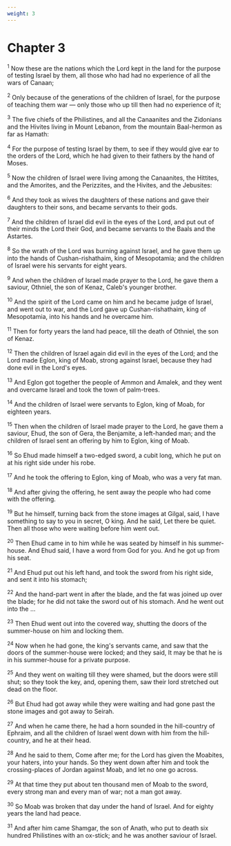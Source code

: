 ```yaml
---
weight: 3
---
```


# Chapter 3

<sup>1</sup> Now these are the nations which the Lord kept in the land for the purpose of testing Israel by them, all those who had had no experience of all the wars of Canaan; 

<sup>2</sup> Only because of the generations of the children of Israel, for the purpose of teaching them war — only those who up till then had no experience of it; 

<sup>3</sup> The five chiefs of the Philistines, and all the Canaanites and the Zidonians and the Hivites living in Mount Lebanon, from the mountain Baal-hermon as far as Hamath: 

<sup>4</sup> For the purpose of testing Israel by them, to see if they would give ear to the orders of the Lord, which he had given to their fathers by the hand of Moses. 

<sup>5</sup> Now the children of Israel were living among the Canaanites, the Hittites, and the Amorites, and the Perizzites, and the Hivites, and the Jebusites: 

<sup>6</sup> And they took as wives the daughters of these nations and gave their daughters to their sons, and became servants to their gods. 

<sup>7</sup> And the children of Israel did evil in the eyes of the Lord, and put out of their minds the Lord their God, and became servants to the Baals and the Astartes. 

<sup>8</sup> So the wrath of the Lord was burning against Israel, and he gave them up into the hands of Cushan-rishathaim, king of Mesopotamia; and the children of Israel were his servants for eight years. 

<sup>9</sup> And when the children of Israel made prayer to the Lord, he gave them a saviour, Othniel, the son of Kenaz, Caleb's younger brother. 

<sup>10</sup> And the spirit of the Lord came on him and he became judge of Israel, and went out to war, and the Lord gave up Cushan-rishathaim, king of Mesopotamia, into his hands and he overcame him. 

<sup>11</sup> Then for forty years the land had peace, till the death of Othniel, the son of Kenaz. 

<sup>12</sup> Then the children of Israel again did evil in the eyes of the Lord; and the Lord made Eglon, king of Moab, strong against Israel, because they had done evil in the Lord's eyes. 

<sup>13</sup> And Eglon got together the people of Ammon and Amalek, and they went and overcame Israel and took the town of palm-trees. 

<sup>14</sup> And the children of Israel were servants to Eglon, king of Moab, for eighteen years. 

<sup>15</sup> Then when the children of Israel made prayer to the Lord, he gave them a saviour, Ehud, the son of Gera, the Benjamite, a left-handed man; and the children of Israel sent an offering by him to Eglon, king of Moab. 

<sup>16</sup> So Ehud made himself a two-edged sword, a cubit long, which he put on at his right side under his robe. 

<sup>17</sup> And he took the offering to Eglon, king of Moab, who was a very fat man. 

<sup>18</sup> And after giving the offering, he sent away the people who had come with the offering. 

<sup>19</sup> But he himself, turning back from the stone images at Gilgal, said, I have something to say to you in secret, O king. And he said, Let there be quiet. Then all those who were waiting before him went out. 

<sup>20</sup> Then Ehud came in to him while he was seated by himself in his summer-house. And Ehud said, I have a word from God for you. And he got up from his seat. 

<sup>21</sup> And Ehud put out his left hand, and took the sword from his right side, and sent it into his stomach; 

<sup>22</sup> And the hand-part went in after the blade, and the fat was joined up over the blade; for he did not take the sword out of his stomach. And he went out into the ... 

<sup>23</sup> Then Ehud went out into the covered way, shutting the doors of the summer-house on him and locking them. 

<sup>24</sup> Now when he had gone, the king's servants came, and saw that the doors of the summer-house were locked; and they said, It may be that he is in his summer-house for a private purpose. 

<sup>25</sup> And they went on waiting till they were shamed, but the doors were still shut; so they took the key, and, opening them, saw their lord stretched out dead on the floor. 

<sup>26</sup> But Ehud had got away while they were waiting and had gone past the stone images and got away to Seirah. 

<sup>27</sup> And when he came there, he had a horn sounded in the hill-country of Ephraim, and all the children of Israel went down with him from the hill-country, and he at their head. 

<sup>28</sup> And he said to them, Come after me; for the Lord has given the Moabites, your haters, into your hands. So they went down after him and took the crossing-places of Jordan against Moab, and let no one go across. 

<sup>29</sup> At that time they put about ten thousand men of Moab to the sword, every strong man and every man of war; not a man got away. 

<sup>30</sup> So Moab was broken that day under the hand of Israel. And for eighty years the land had peace. 

<sup>31</sup> And after him came Shamgar, the son of Anath, who put to death six hundred Philistines with an ox-stick; and he was another saviour of Israel. 


